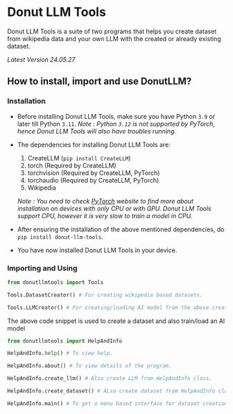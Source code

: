 # Donut LLM Tools
Donut LLM Tools is a suite of two programs that helps you create dataset from wikipedia data and your own LLM with the created or already existing dataset.

*Latest Version 24.05.27*

## How to install, import and use DonutLLM?
### Installation
* Before installing Donut LLM Tools, make sure you have Python `3.9` or later till Python `3.11`. *Note : Python `3.12` is not supported by PyTorch, hence Donut LLM Tools will also have troubles running.* 
* The dependencies for installing Donut LLM Tools are:
    1. CreateLLM (`pip install CreateLLM`)
    2. torch (Required by CreateLLM)
    3. torchvision (Required by CreateLLM, PyTorch)
    4. torchaudio (Required by CreateLLM, PyTorch)
    5. Wikipedia
    
    *Note : You need to check [PyTorch](https://pytorch.org) website to find more about installation on devices with only CPU or with GPU. Donut LLM Tools support CPU, however it is very slow to train a model in CPU.*
* After ensuring the installation of the above mentioned dependencies, do `pip install donut-llm-tools`.
* You have now installed Donut LLM Tools in your device.

### Importing and Using
```python
from donutllmtools import Tools

Tools.DatasetCreator() # For creating wikipedia based datasets.

Tools.LLMCreator() # For creating/loading AI model from the above created dataset or a custom dataset.
```

The above code snippet is used to create a dataset and also train/load an AI model

```python
from donutllmtools import HelpAndInfo

HelpAndInfo.help() # To view help.

HelpAndInfo.about() # To view details of the program.

HelpAndInfo.create_llm() # Also create LLM from HelpAndInfo class.

HelpAndInfo.create_dataset() # ALso create dataset from HelpAndInfo class.

HelpAndInfo.main() # To get a menu based interface for dataset creation or model load/creation.
```
